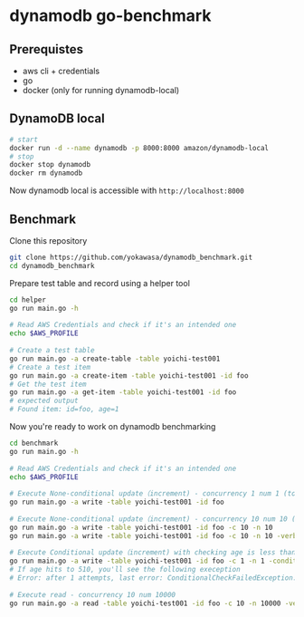 # dynamodb go-benchmark

## Prerequistes

- aws cli + credentials
- go
- docker (only for running dynamodb-local)

## DynamoDB local

```bash
# start
docker run -d --name dynamodb -p 8000:8000 amazon/dynamodb-local
# stop
docker stop dynamodb
docker rm dynamodb
```
Now dynamodb local is accessible with `http://localhost:8000`

## Benchmark

Clone this repository

```bash
git clone https://github.com/yokawasa/dynamodb_benchmark.git
cd dynamodb_benchmark
```

Prepare test table and record using a helper tool

```bash
cd helper
go run main.go -h
 
# Read AWS Credentials and check if it's an intended one
echo $AWS_PROFILE
 
# Create a test table 
go run main.go -a create-table -table yoichi-test001
# Create a test item
go run main.go -a create-item -table yoichi-test001 -id foo
# Get the test item
go run main.go -a get-item -table yoichi-test001 -id foo 
# expected output
# Found item: id=foo, age=1
```

Now you're ready to work on dynamodb benchmarking

```bash
cd benchmark
go run main.go -h
 
# Read AWS Credentials and check if it's an intended one
echo $AWS_PROFILE
 
# Execute None-conditional update（increment) - concurrency 1 num 1 (total: 1x1)
go run main.go -a write -table yoichi-test001 -id foo
 
# Execute None-conditional update（increment) - concurrency 10 num 10 (total: 10x10)
go run main.go -a write -table yoichi-test001 -id foo -c 10 -n 10
go run main.go -a write -table yoichi-test001 -id foo -c 10 -n 10 -verbose
 
# Execute Conditional update（increment) with checking age is less than 510 in updating - concurrency 1 num 1 (total: 1)
go run main.go -a write -table yoichi-test001 -id foo -c 1 -n 1 -condition  510 -verbose   
# If age hits to 510, you'll see the following exeception
# Error: after 1 attempts, last error: ConditionalCheckFailedException: The conditional request failed
 
# Execute read - concurrency 10 num 10000
go run main.go -a read -table yoichi-test001 -id foo -c 10 -n 10000 -verbose
```
